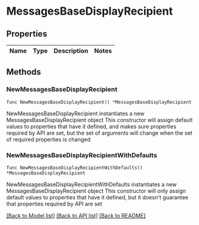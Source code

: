 # MessagesBaseDisplayRecipient

## Properties

Name | Type | Description | Notes
------------ | ------------- | ------------- | -------------

## Methods

### NewMessagesBaseDisplayRecipient

`func NewMessagesBaseDisplayRecipient() *MessagesBaseDisplayRecipient`

NewMessagesBaseDisplayRecipient instantiates a new MessagesBaseDisplayRecipient object
This constructor will assign default values to properties that have it defined,
and makes sure properties required by API are set, but the set of arguments
will change when the set of required properties is changed

### NewMessagesBaseDisplayRecipientWithDefaults

`func NewMessagesBaseDisplayRecipientWithDefaults() *MessagesBaseDisplayRecipient`

NewMessagesBaseDisplayRecipientWithDefaults instantiates a new MessagesBaseDisplayRecipient object
This constructor will only assign default values to properties that have it defined,
but it doesn't guarantee that properties required by API are set


[[Back to Model list]](../README.md#documentation-for-models) [[Back to API list]](../README.md#documentation-for-api-endpoints) [[Back to README]](../README.md)


